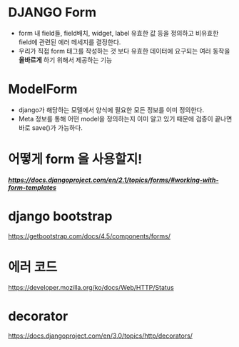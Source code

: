 # DJANGO Form

- form 내 field들, field배치, widget, label 유효한 값 등을 정의하고 비유효한 field에 관련된 에러 메세지를 결정한다.
- 우리가 직접 form 태그를 작성하는 것 보다 유효한 데이터에 요구되는 여러 동작을 **올바르게** 하기 위해서 제공하는 기능

# ModelForm

- django가 해당하는 모델에서 양식에 필요한 모든 정보를 이미 정의한다.
- Meta 정보를 통해 어떤 model을 정의하는지 이미 알고 있기 때문에 검증이 끝나면 바로 save()가 가능하다.

# 어떻게 form 을 사용할지!

##### https://docs.djangoproject.com/en/2.1/topics/forms/#working-with-form-templates



# django bootstrap

https://getbootstrap.com/docs/4.5/components/forms/



# 에러 코드

https://developer.mozilla.org/ko/docs/Web/HTTP/Status



# decorator

https://docs.djangoproject.com/en/3.0/topics/http/decorators/